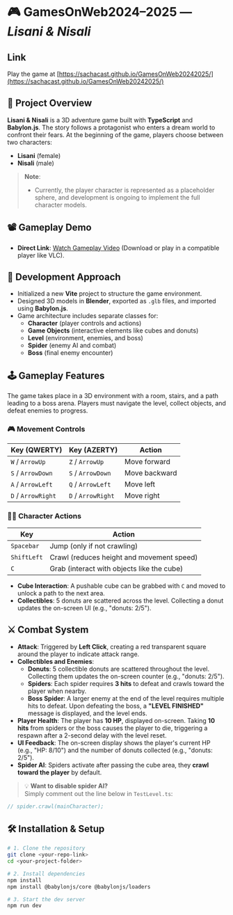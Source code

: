 # 🎮 GamesOnWeb2024–2025 — *Lisani & Nisali*

## Link
Play the game at [https://sachacast.github.io/GamesOnWeb20242025/](https://sachacast.github.io/GamesOnWeb20242025/)

## 🌌 Project Overview

**Lisani & Nisali** is a 3D adventure game built with **TypeScript** and **Babylon.js**. The story follows a protagonist who enters a dream world to confront their fears. At the beginning of the game, players choose between two characters:
- **Lisani** (female)
- **Nisali** (male)

> **Note**: 
> - Currently, the player character is represented as a placeholder sphere, and development is ongoing to implement the full character models.

## 📽️ Gameplay Demo

- **Direct Link**: [Watch Gameplay Video](video.mkv) (Download or play in a compatible player like VLC).

## 🚀 Development Approach

- Initialized a new **Vite** project to structure the game environment.
- Designed 3D models in **Blender**, exported as `.glb` files, and imported using **Babylon.js**.
- Game architecture includes separate classes for:
  - **Character** (player controls and actions)
  - **Game Objects** (interactive elements like cubes and donuts)
  - **Level** (environment, enemies, and boss)
  - **Spider** (enemy AI and combat)
  - **Boss** (final enemy encounter)

## 🕹 Gameplay Features

The game takes place in a 3D environment with a room, stairs, and a path leading to a boss arena. Players must navigate the level, collect objects, and defeat enemies to progress.

### 🎮 Movement Controls

| Key (QWERTY)       | Key (AZERTY)       | Action         |
|--------------------|--------------------|----------------|
| `W` / `ArrowUp`    | `Z` / `ArrowUp`    | Move forward   |
| `S` / `ArrowDown`  | `S` / `ArrowDown`  | Move backward  |
| `A` / `ArrowLeft`  | `Q` / `ArrowLeft`  | Move left      |
| `D` / `ArrowRight` | `D` / `ArrowRight` | Move right     |

### 🏃‍♂️ Character Actions

| Key         | Action                                     |
|-------------|--------------------------------------------|
| `Spacebar`  | Jump (only if not crawling)                |
| `ShiftLeft` | Crawl (reduces height and movement speed)  |
| `C`         | Grab (interact with objects like the cube) |

- **Cube Interaction**: A pushable cube can be grabbed with `C` and moved to unlock a path to the next area.
- **Collectibles**: 5 donuts are scattered across the level. Collecting a donut updates the on-screen UI (e.g., "donuts: 2/5").

## ⚔️ Combat System

- **Attack**: Triggered by **Left Click**, creating a red transparent square around the player to indicate attack range.
- **Collectibles and Enemies**:
  - **Donuts**: 5 collectible donuts are scattered throughout the level. Collecting them updates the on-screen counter (e.g., "donuts: 2/5").
  - **Spiders**: Each spider requires **3 hits** to defeat and crawls toward the player when nearby.
  - **Boss Spider**: A larger enemy at the end of the level requires multiple hits to defeat. Upon defeating the boss, a **"LEVEL FINISHED"** message is displayed, and the level ends.
- **Player Health**: The player has **10 HP**, displayed on-screen. Taking **10 hits** from spiders or the boss causes the player to die, triggering a respawn after a 2-second delay with the level reset.
- **UI Feedback**: The on-screen display shows the player's current HP (e.g., "HP: 8/10") and the number of donuts collected (e.g., "donuts: 2/5").
- **Spider AI**: Spiders activate after passing the cube area, they **crawl toward the player** by default.

> 💡 **Want to disable spider AI?**  
> Simply comment out the line below in `TestLevel.ts`:
```ts
// spider.crawl(mainCharacter);
```
## 🛠 Installation & Setup

```bash
# 1. Clone the repository
git clone <your-repo-link>
cd <your-project-folder>

# 2. Install dependencies
npm install
npm install @babylonjs/core @babylonjs/loaders

# 3. Start the dev server
npm run dev
```
